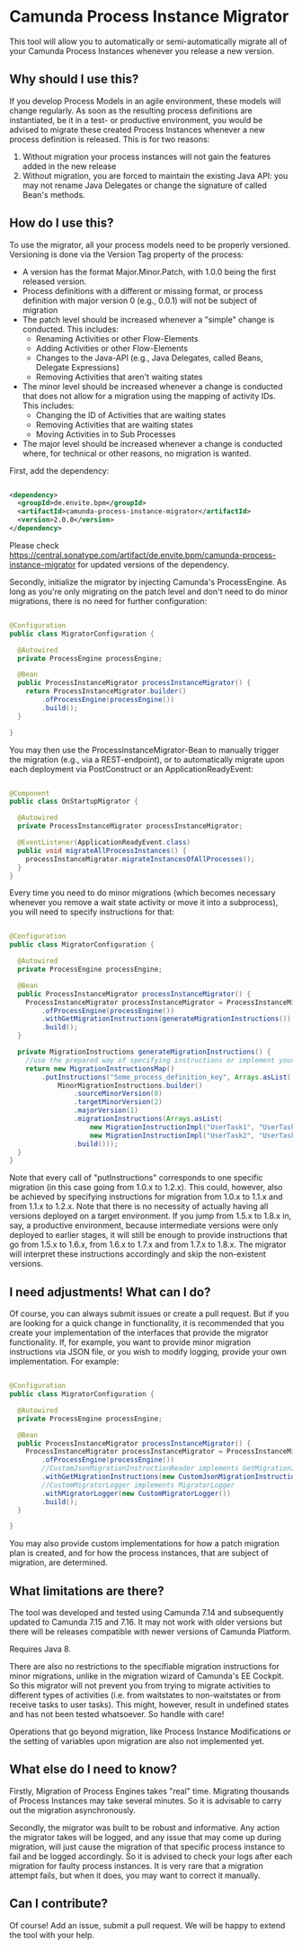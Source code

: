 # Camunda Process Instance Migrator

This tool will allow you to automatically or semi-automatically migrate all of your Camunda Process
Instances whenever you release a new version.

## Why should I use this?

If you develop Process Models in an agile environment, these models will change regularly. As soon
as the resulting process definitions are instantiated, be it in a test- or productive environment,
you would be advised to migrate these created Process Instances whenever a new process definition is
released.
This is for two reasons:

1. Without migration your process instances will not gain the features added in the new release
2. Without migration, you are forced to maintain the existing Java API: you may not rename Java
   Delegates or change the signature of called Bean's methods.

## How do I use this?

To use the migrator, all your process models need to be properly versioned. Versioning is done via
the Version Tag property of the process:

* A version has the format Major.Minor.Patch, with 1.0.0 being the first released version.
* Process definitions with a different or missing format, or process definition with major version
  0 (e.g., 0.0.1) will not be subject of migration
* The patch level should be increased whenever a "simple" change is conducted. This includes:
    * Renaming Activities or other Flow-Elements
    * Adding Activities or other Flow-Elements
    * Changes to the Java-API (e.g., Java Delegates, called Beans, Delegate Expressions)
    * Removing Activities that aren't waiting states
* The minor level should be increased whenever a change is conducted that does not allow for a
  migration using the mapping of activity IDs. This includes:
    * Changing the ID of Activities that are waiting states
    * Removing Activities that are waiting states
    * Moving Activities in to Sub Processes
* The major level should be increased whenever a change is conducted where, for technical or other
  reasons, no migration is wanted.

First, add the dependency:

```xml

<dependency>
  <groupId>de.envite.bpm</groupId>
  <artifactId>camunda-process-instance-migrator</artifactId>
  <version>2.0.0</version>
</dependency>
```

Please check https://central.sonatype.com/artifact/de.envite.bpm/camunda-process-instance-migrator
for updated versions of the dependency.

Secondly, initialize the migrator by injecting Camunda's ProcessEngine. As long as you're only
migrating on the patch level and don't need to do minor migrations, there is no need for further
configuration:

```java

@Configuration
public class MigratorConfiguration {

  @Autowired
  private ProcessEngine processEngine;

  @Bean
  public ProcessInstanceMigrator processInstanceMigrator() {
    return ProcessInstanceMigrator.builder()
        .ofProcessEngine(processEngine())
        .build();
  }

}
```

You may then use the ProcessInstanceMigrator-Bean to manually trigger the migration (e.g., via a
REST-endpoint), or to automatically migrate upon each deployment via PostConstruct or an
ApplicationReadyEvent:

```java

@Component
public class OnStartupMigrator {

  @Autowired
  private ProcessInstanceMigrator processInstanceMigrator;

  @EventListener(ApplicationReadyEvent.class)
  public void migrateAllProcessInstances() {
    processInstanceMigrator.migrateInstancesOfAllProcesses();
  }
}
```

Every time you need to do minor migrations (which becomes necessary whenever you remove a wait state
activity or move it into a subprocess), you will need to specify instructions for that:

```java

@Configuration
public class MigratorConfiguration {

  @Autowired
  private ProcessEngine processEngine;

  @Bean
  public ProcessInstanceMigrator processInstanceMigrator() {
    ProcessInstanceMigrator processInstanceMigrator = ProcessInstanceMigrator.builder()
        .ofProcessEngine(processEngine())
        .withGetMigrationInstructions(generateMigrationInstructions())
        .build();
  }

  private MigrationInstructions generateMigrationInstructions() {
    //use the prepared way of specifying instructions or implement your own
    return new MigrationInstructionsMap()
        .putInstructions("Some_process_definition_key", Arrays.asList(
            MinorMigrationInstructions.builder()
                .sourceMinorVersion(0)
                .targetMinorVersion(2)
                .majorVersion(1)
                .migrationInstructions(Arrays.asList(
                    new MigrationInstructionImpl("UserTask1", "UserTask3"),
                    new MigrationInstructionImpl("UserTask2", "UserTask3")))
                .build()));
  }
}
```

Note that every call of "putInstructions" corresponds to one specific migration (in this case going
from 1.0.x to 1.2.x). This could, however, also be achieved by specifying instructions for migration
from 1.0.x to 1.1.x and from 1.1.x to 1.2.x.
Note that there is no necessity of actually having all versions deployed on a target environment. If
you jump from 1.5.x to 1.8.x in, say, a productive environment, because intermediate versions were
only deployed to earlier stages, it will still be enough to provide instructions that go from 1.5.x
to 1.6.x, from 1.6.x to 1.7.x and from 1.7.x to 1.8.x. The migrator will interpret these
instructions accordingly and skip the non-existent versions.

## I need adjustments! What can I do?

Of course, you can always submit issues or create a pull request. But if you are looking for a quick
change in functionality, it is recommended that you create your implementation of the interfaces
that provide the migrator functionality. If, for example, you want to provide minor migration
instructions via JSON file, or you wish to modify logging, provide your own implementation. For
example:

```java

@Configuration
public class MigratorConfiguration {

  @Autowired
  private ProcessEngine processEngine;

  @Bean
  public ProcessInstanceMigrator processInstanceMigrator() {
    ProcessInstanceMigrator processInstanceMigrator = ProcessInstanceMigrator.builder()
        .ofProcessEngine(processEngine())
        //CustomJsonMigrationInstructionReader implements GetMigrationInstructions
        .withGetMigrationInstructions(new CustomJsonMigrationInstructionReader())
        //CustomMigratorLogger implements MigratorLogger
        .withMigratorLogger(new CustomMigratorLogger())
        .build();
  }

}
```

You may also provide custom implementations for how a patch migration plan is created, and for how
the process instances, that are subject of migration, are determined.

## What limitations are there?

The tool was developed and tested using Camunda 7.14 and subsequently updated to Camunda 7.15 and
7.16. It may not work with older versions but there will be releases compatible with newer versions
of Camunda Platform.

Requires Java 8.

There are also no restrictions to the specifiable migration instructions for minor migrations,
unlike in the migration wizard of Camunda's EE Cockpit. So this migrator will not prevent you from
trying to migrate activities to different types of activities (i.e. from waitstates to
non-waitstates or from receive tasks to user tasks). This might, however, result in undefined states
and has not been tested whatsoever. So handle with care!

Operations that go beyond migration, like Process Instance Modifications or the setting of variables
upon migration are also not implemented yet.

## What else do I need to know?

Firstly, Migration of Process Engines takes "real" time. Migrating thousands of Process Instances
may take several minutes. So it is advisable to carry out the migration asynchronously.

Secondly, the migrator was built to be robust and informative. Any action the migrator takes will be
logged, and any issue that may come up during migration, will just cause the migration of that
specific process instance to fail and be logged accordingly. So it is advised to check your logs
after each migration for faulty process instances. It is very rare that a migration attempt fails,
but when it does, you may want to correct it manually.

## Can I contribute?

Of course! Add an issue, submit a pull request. We will be happy to extend the tool with your help.